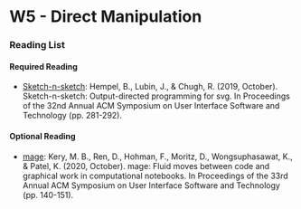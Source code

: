# W5 - Direct Manipulation

### Reading List

#### Required Reading

* [Sketch-n-sketch](https://ravichugh.github.io/sketch-n-sketch/): Hempel, B., Lubin, J., & Chugh, R. (2019, October). Sketch-n-sketch: Output-directed programming for svg. In Proceedings of the 32nd Annual ACM Symposium on User Interface Software and Technology (pp. 281-292).

#### Optional Reading

* [mage](https://machinelearning.apple.com/research/mage-fluid-moves-between-code): Kery, M. B., Ren, D., Hohman, F., Moritz, D., Wongsuphasawat, K., & Patel, K. (2020, October). mage: Fluid moves between code and graphical work in computational notebooks. In Proceedings of the 33rd Annual ACM Symposium on User Interface Software and Technology (pp. 140-151).
